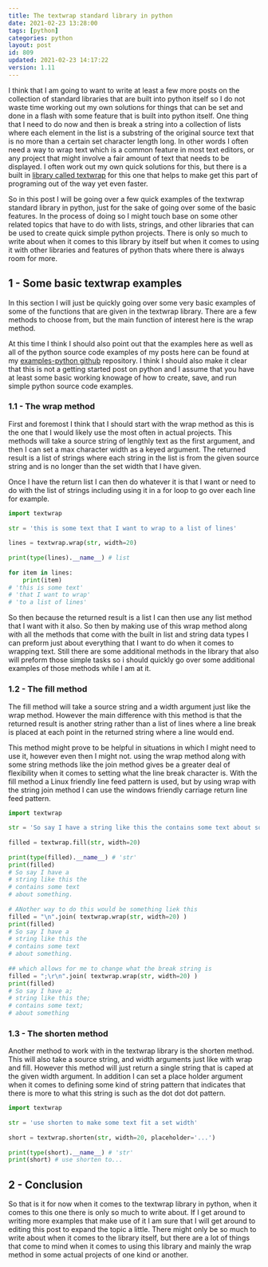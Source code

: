 ```yaml
---
title: The textwrap standard library in python
date: 2021-02-23 13:28:00
tags: [python]
categories: python
layout: post
id: 809
updated: 2021-02-23 14:17:22
version: 1.11
---
```


I think that I am going to want to write at least a few more posts on the collection of standard libraries that are built into python itself so I do not waste time working out my own solutions for things that can be set and done in a flash with some feature that is built into python itself. One thing that I need to do now and then is break a string into a collection of lists where each element in the list is a substring of the original source text that is no more than a certain set character length long. In other words I often need a way to wrap text which is a common feature in most text editors, or any project that might involve a fair amount of text that needs to be displayed. I often work out my own quick solutions for this, but there is a built in [library called textwrap](https://docs.python.org/3.7/library/textwrap.html) for this one that helps to make get this part of programing out of the way yet even faster.

So in this post I will be going over a few quick examples of the textwrap standard library in python, just for the sake of going over some of the basic features. In the process of doing so I might touch base on some other related topics that have to do with lists, strings, and other libraries that can be used to create quick simple python projects. There is only so much to write about when it comes to this library by itself but when it comes to using it with other libraries and features of python thats where there is always room for more.

<!-- more -->

## 1 - Some basic textwrap examples

In this section I will just be quickly going over some very basic examples of some of the functions that are given in the textwrap library. There are a few methods to choose from, but the main function of interest here is the wrap method.

At this time I think I should also point out that the examples here as well as all of the python source code examples of my posts here can be found at my [examples-python github](https://github.com/dustinpfister/examples-python/tree/master/for-post/python-standard-library-textwrap) repository. I think I should also make it clear that this is not a getting started post on python and I assume that you have at least some basic working knowage of how to create, save, and run simple python source code examples.

### 1.1 - The wrap method

First and foremost I think that I should start with the wrap method as this is the one that I would likely use the most often in actual projects. This methods will take a source string of lengthly text as the first argument, and then I can set a max character width as a keyed argument. The returned result is a list of strings where each string in the list is from the given source string and is no longer than the set width that I have given.

Once I have the return list I can then do whatever it is that I want or need to do with the list of strings including using it in a for loop to go over each line for example.

```python
import textwrap
 
str = 'this is some text that I want to wrap to a list of lines'
 
lines = textwrap.wrap(str, width=20)
 
print(type(lines).__name__) # list
 
for item in lines:
    print(item)
# 'this is some text'
# 'that I want to wrap'
# 'to a list of lines'
```

So then because the returned result is a list I can then use any list method that I want with it also. So then by making use of this wrap method along with all the methods that come with the built in list and string data types I can preform just about everything that I want to do when it comes to wrapping text. Still there are some additional methods in the library that also will preform those simple tasks so i should quickly go over some additional examples of those methods while I am at it.

### 1.2 - The fill method

The fill method will take a source string and a width argument just like the wrap method. However the main difference with this method is that the returned result is another string rather than a list of lines where a line break is placed at each point in the returned string where a line would end.

This method might prove to be helpful in situations in which I might need to use it, however even then I might not. using the wrap method along with some string methods like the join method gives be a greater deal of flexibility when it comes to setting what the line break character is. With the fill method a Linux friendly line feed pattern is used, but by using wrap with the string join method I can use the windows friendly carriage return line feed pattern.

```python
import textwrap
 
str = 'So say I have a string like this the contains some text about something.'
 
filled = textwrap.fill(str, width=20)
 
print(type(filled).__name__) # 'str'
print(filled)
# So say I have a
# string like this the
# contains some text
# about something.
 
# ANother way to do this would be something liek this
filled = "\n".join( textwrap.wrap(str, width=20) )
print(filled)
# So say I have a
# string like this the
# contains some text
# about something.
 
## which allows for me to change what the break string is
filled = ";\r\n".join( textwrap.wrap(str, width=20) )
print(filled)
# So say I have a;
# string like this the;
# contains some text;
# about something
```

### 1.3 - The shorten method

Another method to work with in the textwrap library is the shorten method. This will also take a source string, and width arguments just like with wrap and fill. However this method will just return a single string that is caped at the given width argument. In addition I can set a place holder argument when it comes to defining some kind of string pattern that indicates that there is more to what this string is such as the dot dot dot pattern.

```python
import textwrap
 
str = 'use shorten to make some text fit a set width'
 
short = textwrap.shorten(str, width=20, placeholder='...')
 
print(type(short).__name__) # 'str'
print(short) # use shorten to...
```

## 2 - Conclusion

So that is it for now when it comes to the textwrap library in python, when it comes to this one there is only so much to write about. If I get around to writing more examples that make use of it I am sure that I will get around to editing this post to expand the topic a little. There might only be so much to write about when it comes to the library itself, but there are a lot of things that come to mind when it comes to using this library and mainly the wrap method in some actual projects of one kind or another.
